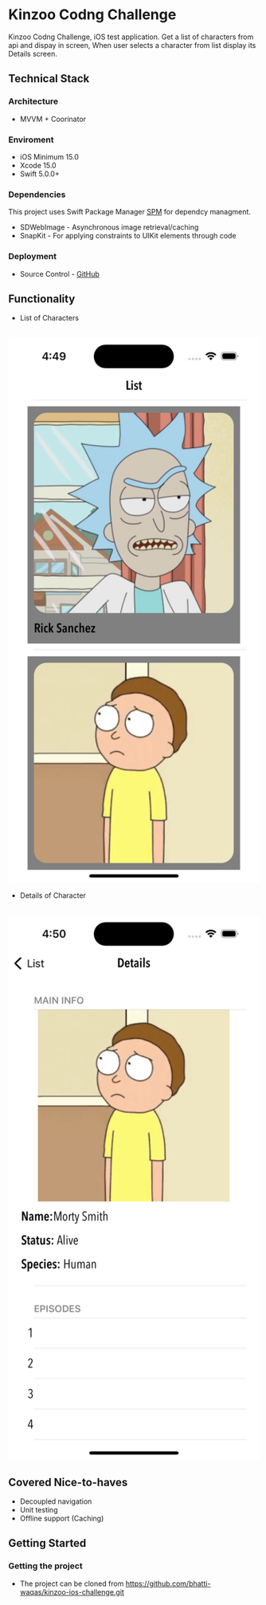 # Kinzoo Codng Challenge

Kinzoo Codng Challenge,  iOS test application.
Get a list of characters from api and dispay in screen,
When user selects a character from list display its Details screen.

## Technical Stack

### Architecture
- MVVM + Coorinator

### Enviroment
- iOS Minimum 15.0
- Xcode 15.0
- Swift 5.0.0+

### Dependencies
This project uses Swift Package Manager [SPM](https://swift.org/package-manager/) for dependcy managment.

- SDWebImage - Asynchronous image retrieval/caching
- SnapKit - For applying constraints to UIKit elements through code

### Deployment
- Source Control - [GitHub](https://github.com/)

## Functionality

- List of Characters
<br>
<img src = "README Files/characters.png" width = 600>

- Details of Character
<br>
<img src = "README Files/characters-details.png" width = 600>

## Covered Nice-to-haves
- Decoupled navigation
- Unit testing
- Offline support (Caching)

## Getting Started
### Getting the project
- The project can be cloned from https://github.com/bhatti-waqas/kinzoo-ios-challenge.git
